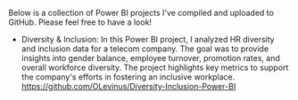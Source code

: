 Below is a collection of Power BI projects I've compiled and uploaded to GitHub. Please feel free to have a look!
*  Diversity & Inclusion: In this Power BI project, I analyzed HR diversity and inclusion data for a telecom company. The goal was to provide insights into gender balance, employee turnover, promotion rates, and overall workforce diversity. The project highlights key metrics to support the company's efforts in fostering an inclusive workplace. https://github.com/OLevinus/Diversity-Inclusion-Power-BI
